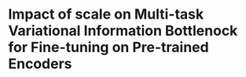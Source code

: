 # Impact of scale on Multi-task Variational Information Bottlenock for Fine-tuning on Pre-trained Encoders
